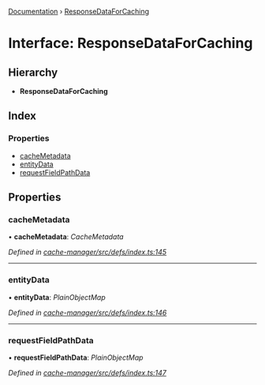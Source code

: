 [Documentation](../README.md) › [ResponseDataForCaching](responsedataforcaching.md)

# Interface: ResponseDataForCaching

## Hierarchy

* **ResponseDataForCaching**

## Index

### Properties

* [cacheMetadata](responsedataforcaching.md#cachemetadata)
* [entityData](responsedataforcaching.md#entitydata)
* [requestFieldPathData](responsedataforcaching.md#requestfieldpathdata)

## Properties

###  cacheMetadata

• **cacheMetadata**: *CacheMetadata*

*Defined in [cache-manager/src/defs/index.ts:145](https://github.com/badbatch/graphql-box/blob/b5ddbc4/packages/cache-manager/src/defs/index.ts#L145)*

___

###  entityData

• **entityData**: *PlainObjectMap*

*Defined in [cache-manager/src/defs/index.ts:146](https://github.com/badbatch/graphql-box/blob/b5ddbc4/packages/cache-manager/src/defs/index.ts#L146)*

___

###  requestFieldPathData

• **requestFieldPathData**: *PlainObjectMap*

*Defined in [cache-manager/src/defs/index.ts:147](https://github.com/badbatch/graphql-box/blob/b5ddbc4/packages/cache-manager/src/defs/index.ts#L147)*
